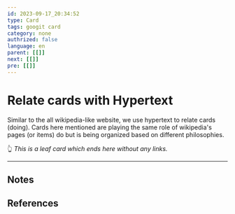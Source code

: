 ```yaml
---
id: 2023-09-17_20:34:52
type: Card
tags: googit card
category: none
authrized: false
language: en
parent: [[]]
next: [[]]
pre: [[]]
---
```

# Relate cards with Hypertext


Similar to the all wikipedia-like website, we use hypertext to relate cards (doing).  Cards here mentioned are playing the same role of wikipedia's pages (or items) do but is being organized based on different philosophies.

👆 _This is a leaf card which ends here without any links._


---

## Notes

## References